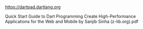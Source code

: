 https://dartpad.dartlang.org

Quick Start Guide to Dart Programming Create High-Performance Applications for the Web and Mobile by Sanjib Sinha (z-lib.org).pdf

